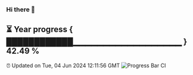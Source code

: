 ### Hi there 👋
⏳ Year progress { ████████████▁▁▁▁▁▁▁▁▁▁▁▁▁▁▁▁▁▁ } 42.49 %
---
⏰ Updated on Tue, 04 Jun 2024 12:11:56 GMT
![Progress Bar CI](https://github.com/Moyi321/Moyi321/workflows/Progress%20Bar%20CI/badge.svg)
